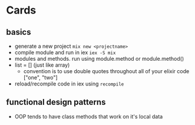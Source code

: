 # Cards
## basics
- generate a new project `mix new <projectname>`
- compile module and run in iex `iex -S mix`
- modules and methods. run using module.method or module.method()
- list = [] (just like array)
  - convention is to use double quotes throughout all of your elixir code ["one", "two"]
- reload/recompile code in iex using `recompile`

## functional design patterns
- OOP tends to have class methods that work on it's local data